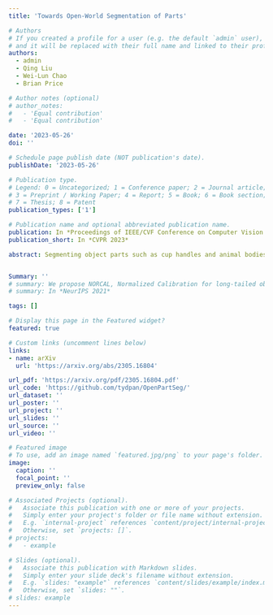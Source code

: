 ```yaml
---
title: 'Towards Open-World Segmentation of Parts'

# Authors
# If you created a profile for a user (e.g. the default `admin` user), write the username (folder name) here
# and it will be replaced with their full name and linked to their profile.
authors:
  - admin
  - Qing Liu
  - Wei-Lun Chao
  - Brian Price

# Author notes (optional)
# author_notes:
#   - 'Equal contribution'
#   - 'Equal contribution'

date: '2023-05-26'
doi: ''

# Schedule page publish date (NOT publication's date).
publishDate: '2023-05-26'

# Publication type.
# Legend: 0 = Uncategorized; 1 = Conference paper; 2 = Journal article;
# 3 = Preprint / Working Paper; 4 = Report; 5 = Book; 6 = Book section;
# 7 = Thesis; 8 = Patent
publication_types: ['1']

# Publication name and optional abbreviated publication name.
publication: In *Proceedings of IEEE/CVF Conference on Computer Vision and Pattern Recognition 2023*
publication_short: In *CVPR 2023*

abstract: Segmenting object parts such as cup handles and animal bodies is important in many real-world applications but requires more annotation effort. The largest dataset nowadays contains merely two hundred object categories, implying the difficulty to scale up part segmentation to an unconstrained setting. To address this, we propose to explore a seemingly simplified but empirically useful and scalable task, class-agnostic part segmentation. In this problem, we disregard the part class labels in training and instead treat all of them as a single part class. We argue and demonstrate that models trained without part classes can better localize parts and segment them on objects unseen in training. We then present two further improvements. First, we propose to make the model object-aware, leveraging the fact that parts are "compositions", whose extents are bounded by the corresponding objects and whose appearances are by nature not independent but bundled. Second, we introduce a novel approach to improve part segmentation on unseen objects, inspired by an interesting finding -- for unseen objects, the pixel-wise features extracted by the model often reveal high-quality part segments. To this end, we propose a novel self-supervised procedure that iterates between pixel clustering and supervised contrastive learning that pulls pixels closer or pushes them away. Via extensive experiments on PartImageNet and Pascal-Part, we show notable and consistent gains by our approach, essentially a critical step towards open-world part segmentation.


Summary: ''
# summary: We propose NORCAL, Normalized Calibration for long-tailed object detection and instance segmentation, a simple and straightforward recipe that reweighs the predicted scores of each class by its training sample size.
# summary: In *NeurIPS 2021*

tags: []

# Display this page in the Featured widget?
featured: true

# Custom links (uncomment lines below)
links:
- name: arXiv
  url: 'https://arxiv.org/abs/2305.16804'

url_pdf: 'https://arxiv.org/pdf/2305.16804.pdf'
url_code: 'https://github.com/tydpan/OpenPartSeg/'
url_dataset: ''
url_poster: ''
url_project: ''
url_slides: ''
url_source: ''
url_video: ''

# Featured image
# To use, add an image named `featured.jpg/png` to your page's folder.
image:
  caption: ''
  focal_point: ''
  preview_only: false

# Associated Projects (optional).
#   Associate this publication with one or more of your projects.
#   Simply enter your project's folder or file name without extension.
#   E.g. `internal-project` references `content/project/internal-project/index.md`.
#   Otherwise, set `projects: []`.
# projects:
#   - example

# Slides (optional).
#   Associate this publication with Markdown slides.
#   Simply enter your slide deck's filename without extension.
#   E.g. `slides: "example"` references `content/slides/example/index.md`.
#   Otherwise, set `slides: ""`.
# slides: example
---
```


<!-- {{% callout note %}}
Click the _Cite_ button above to demo the feature to enable visitors to import publication metadata into their reference management software.
{{% /callout %}}

{{% callout note %}}
Create your slides in Markdown - click the _Slides_ button to check out the example.
{{% /callout %}}

Supplementary notes can be added here, including [code, math, and images](https://wowchemy.com/docs/writing-markdown-latex/). -->
